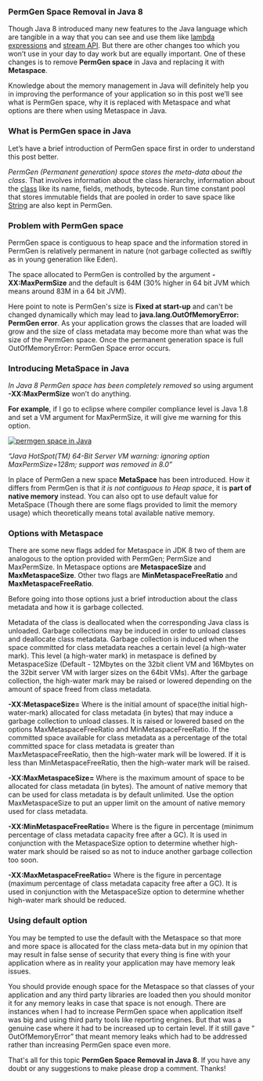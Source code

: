 ### PermGen Space Removal in Java 8

Though Java 8 introduced many new features to the Java language which are tangible in a way that you can see and use them like [lambda expressions](https://www.netjstech.com/2015/06/lambda-expression-in-java-8-overview.html) and [stream API](https://www.netjstech.com/2016/11/stream-api-in-java-8.html). But there are other changes too which you won’t use in your day to day work but are equally important. One of these changes is to remove **PermGen space** in Java and replacing it with **Metaspace**.

Knowledge about the memory management in Java will definitely help you in improving the performance of your application so in this post we’ll see what is PermGen space, why it is replaced with Metaspace and what options are there when using Metaspace in Java.

### What is PermGen space in Java

Let’s have a brief introduction of PermGen space first in order to understand this post better.

*PermGen (Permanent generation) space stores the meta-data about the class*. That involves information about the class hierarchy, information about the [class](https://www.netjstech.com/2015/04/class-in-java.html) like its name, fields, methods, bytecode. Run time constant pool that stores immutable fields that are pooled in order to save space like [String](https://www.netjstech.com/2016/07/string-in-java.html) are also kept in PermGen.

### Problem with PermGen space

PermGen space is contiguous to heap space and the information stored in PermGen is relatively permanent in nature (not garbage collected as swiftly as in young generation like Eden).

The space allocated to PermGen is controlled by the argument **-XX:MaxPermSize** and the default is 64M (30% higher in 64 bit JVM which means around 83M in a 64 bit JVM).

Here point to note is PermGen's size is **Fixed at start-up** and can't be changed dynamically which may lead to **java.lang.OutOfMemoryError: PermGen error**. As your application grows the classes that are loaded will grow and the size of class metadata may become more than what was the size of the PermGen space. Once the permanent generation space is full OutOfMemoryError: PermGen Space error occurs.

### Introducing MetaSpace in Java

*In Java 8 PermGen space has been completely removed* so using argument **-XX:MaxPermSize** won’t do anything.

**For example**, if I go to eclipse where compiler compliance level is Java 1.8 and set a VM argument for MaxPermSize, it will give me warning for this option.

[![permgen space in Java](https://kingcall.oss-cn-hangzhou.aliyuncs.com/blog/img/2020/12/03/18:51:43-PermSize%252Berror.png)](https://4.bp.blogspot.com/-4rAcMNOPjPU/WVeOqIA6JSI/AAAAAAAAAZc/RRBV75nV_swKu68j23FuJoAejcf0kH4jwCLcBGAs/s1600/PermSize%2Berror.png)

*“Java HotSpot(TM) 64-Bit Server VM warning: ignoring option MaxPermSize=128m; support was removed in 8.0”*

In place of PermGen a new space **MetaSpace** has been introduced. How it differs from PermGen is that *it is not contiguous to Heap space*, it is **part of native memory** instead. You can also opt to use default value for MetaSpace (Though there are some flags provided to limit the memory usage) which theoretically means total available native memory.

### Options with Metaspace

There are some new flags added for Metaspace in JDK 8 two of them are analogous to the option provided with PermGen; PermSize and MaxPermSize. In Metaspace options are **MetaspaceSize** and **MaxMetaspaceSize**. Other two flags are **MinMetaspaceFreeRatio** and **MaxMetaspaceFreeRatio**.

Before going into those options just a brief introduction about the class metadata and how it is garbage collected.

Metadata of the class is deallocated when the corresponding Java class is unloaded. Garbage collections may be induced in order to unload classes and deallocate class metadata. Garbage collection is induced when the space committed for class metadata reaches a certain level (a high-water mark). This level (a high-water mark) in metaspace is defined by MetaspaceSize (Default - 12Mbytes on the 32bit client VM and 16Mbytes on the 32bit server VM with larger sizes on the 64bit VMs). After the garbage collection, the high-water mark may be raised or lowered depending on the amount of space freed from class metadata.

**-XX:MetaspaceSize=<M>** Where <M> is the initial amount of space(the initial high-water-mark) allocated for class metadata (in bytes) that may induce a garbage collection to unload classes. It is raised or lowered based on the options MaxMetaspaceFreeRatio and MinMetaspaceFreeRatio. If the committed space available for class metadata as a percentage of the total committed space for class metadata is greater than MaxMetaspaceFreeRatio, then the high-water mark will be lowered. If it is less than MinMetaspaceFreeRatio, then the high-water mark will be raised.

**-XX:MaxMetaspaceSize=<M>** Where <M> is the maximum amount of space to be allocated for class metadata (in bytes). The amount of native memory that can be used for class metadata is by default unlimited. Use the option MaxMetaspaceSize to put an upper limit on the amount of native memory used for class metadata.

**-XX:MinMetaspaceFreeRatio=<M>** Where <M> is the figure in percentage (minimum percentage of class metadata capacity free after a GC). It is used in conjunction with the MetaspaceSize option to determine whether high-water mark should be raised so as not to induce another garbage collection too soon.

**-XX:MaxMetaspaceFreeRatio=<M>** Where <M> is the figure in percentage (maximum percentage of class metadata capacity free after a GC). It is used in conjunction with the MetaspaceSize option to determine whether high-water mark should be reduced.

### Using default option

You may be tempted to use the default with the Metaspace so that more and more space is allocated for the class meta-data but in my opinion that may result in false sense of security that every thing is fine with your application where as in reality your application may have memory leak issues.

You should provide enough space for the Metaspace so that classes of your application and any third party libraries are loaded then you should monitor it for any memory leaks in case that space is not enough. There are instances when I had to increase PermGen space when application itself was big and using third party tools like reporting engines. But that was a genuine case where it had to be increased up to certain level. If it still gave “ OutOfMemoryError” that meant memory leaks which had to be addressed rather than increasing PermGen space even more.

That's all for this topic **PermGen Space Removal in Java 8**. If you have any doubt or any suggestions to make please drop a comment. Thanks!